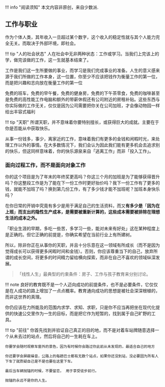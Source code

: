 !!! info "阅读须知"
    本文内容非原创，来自少数派.
## 工作与职业
作为个体人类，其年收入一旦超过某个数字，这个收入的稳定性就与其个人能力完全无关。而取决于外部环境，即社会。

!!! tip "人的社会状态"
    人在社会中无非两种状态：工作或学习。当我们上完该上的学，做完该做的工作，这一生就基本结束了。

工作是我们这一生所要做的事业，而学习是我们完成事业的准备。人生的意义感来源于我们所做的工作本身，这一位置，你至少不应该把钱作为衡量工作的第一位，而是把兴趣和志向放在衡量工作的第一位

免费的班车，免费的早午餐，免费的健身房，免费的下午茶零食，免费的咖啡甚至是免费的高性能工作电脑和额外的带薪休假还有公司附近的房租补贴。这些东西与你实际做的工作无关，仅仅是因为公司需要把你关在公司加班，才会像动物园一样给出丰容式福利

!!! tip "天职"
    所谓天职，并不意味着你要特别擅长，或获得巨大的成就。主要在于你是否能从中获取快乐。

从事一份钱多，事少，离家近的工作，意味着我们有更多的金钱和闲暇时光，来处理工作以外的事情。在大多数情况下，我们会认为因此我们能有更多机会去追求别的快乐，但这同样意味着，你的快乐源泉来自「逃离工作」而非「投入工作」。

### 面向过程工作，而不是面向对象工作

你的这个项目是为了年末的年终奖更高吗？你这三个月的加班是为了能够获得晋升吗？你这整段工作是为了能在下一份工作时更好抬价吗？我下一份工作有了更多的钱，就能不加班了吗？换到第几份工作，有了多少钱才能不加班呢？加班本身快乐吗？

在你日常的开销中究竟有多少是用于满足自己的生活资料，而又**有多少是**「**因为在上班**」**而支出的隐性生产成本，是需要被重新计算的，这些成本需要被排除在理想生活的成本之外。**

「职业生涯的早期，多吃一些苦，多学习一些，能对未来有好处」这在某种程度上是正确的。但它正确的前提是，你确实希望在当前行业上有所建树。

所以，除非你正在从事你的天职，并且十分乐意在这一领域有所成长（而不是因为觉得成长可以获得更多闲暇时间和金钱）。否则，你应该尊重当下的自己，放弃所谓的成长空间，将更多的时间精力留给横向探索，而非在自己不喜欢的领域纵深发展。

> 「线性人生」最典型的约束条件：房子、工作与孩子教育来分别讨论。

!!! note 
    良好的教育既不是一个人迈向成功的前提条件，也不是必要条件，它仅仅是在人成功的路上增加了一点点概率。教育通向成功的思想是被社会深深根植的，而非这世界的真理。

你仍应该在力所能及的范围内求学、求知、求职，只是你不应当再把坐在现代化提供的快速公交里作为一生的目标，而是把它作为短暂的，找到属于自己旷野的工具。

!!! tip "前往"
    你首先找到并验证自己真正的目的地，而不是对着车站牌随意选择一个从未去过的站点，然后将自己的一生耗在车上。

    你要学会随时观察车窗外的景色，因为有时候你会路过你此前从未发现的，最适合自己的地方

    你还要学会屏蔽噪音，公路上的每趟巴士都有无数个站点，如果你还没到站，没必要因为所有人下车了就质疑自己是不是也要在这里下车。

    最后当车辆抛锚的时候，不要留恋， 用于享受徒步前行。

    抛锚的永远不是你的人生。